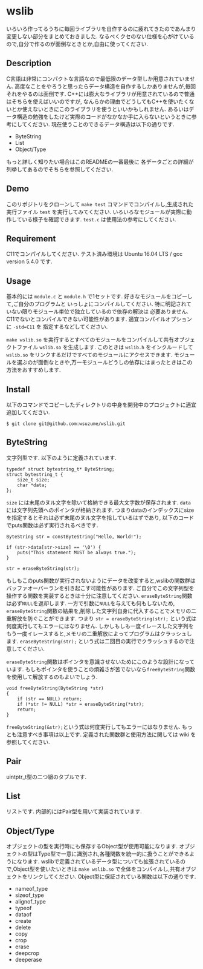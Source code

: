 wslib
===

いろいろ作ってるうちに毎回ライブラリを自作するのに疲れてきたのであんまり変更しない部分をまとめておきました.
なるべくクセのない仕様を心がけているので,自分で作るのが面倒なときとか,自由に使ってください.

## Description
C言語は非常にコンパクトな言語なので最低限のデータ型しか用意されていません.
高度なことをやろうと思ったらデータ構造を自作するしかありませんが,毎回それをやるのは面倒です.
C++には膨大なライブラリが用意されているので普通はそちらを使えばいいのですが,
なんらかの理由でどうしてもC++を使いたくないとか使えないときにこのライブラリを使うといいかもしれません.
あるいはデータ構造の勉強をしたけど実際のコードがなかなか手に入らないというときに参考にしてください.
現在使うことのできるデータ構造は以下の通りです.

* ByteString
* List
* Object/Type

もっと詳しく知りたい場合はこのREADMEの一番最後に
各データごとの詳細が列挙してあるのでそちらを参照してください.

## Demo
このリポジトリをクローンして `make test` コマンドでコンパイルし,生成された実行ファイル `test` を実行してみてください.
いろいろなモジュールが実際に動作している様子を確認できます. `test.c` は使用法の参考にしてください.

## Requirement
C11でコンパイルしてください. テスト済み環境は Ubuntu 16.04 LTS / gcc version 5.4.0 です. 

## Usage
基本的には `module.c` と `module.h` で1セットです. 好きなモジュールをコピーして,ご自分のプログラムと
いっしょにコンパイルしてください. 特に明記されていない限りモジュール単位で独立しているので依存の解決は
必要ありません. C11でないとコンパイルできない可能性があります. 適宜コンパイルオプションに `-std=C11` を
指定するなどしてください.

`make wslib.so` を実行するとすべてのモジュールをコンパイルして共有オブジェクトファイル `wslib.so` を生成します.
このときは `wslib.h` をインクルードして `wslib.so` をリンクするだけですべてのモジュールにアクセスできます.
モジュールを選ぶのが面倒なときや,万一モジュールどうしの依存にはまったときはこの方法をおすすめします.

## Install
以下のコマンドでコピーしたディレクトリの中身を開発中のプロジェクトに適宜追加してください.

```
$ git clone git@github.com:wsuzume/wslib.git
```

## ByteString
文字列型です. 以下のように定義されています.

```
typedef struct bytestring_t* ByteString;
struct bytestring_t {
    size_t size;
    char *data;
};
```

`size` には末尾のヌル文字を除いて格納できる最大文字数が保存されます.
`data` には文字列先頭へのポインタが格納されます.
つまりdataのインデックスにsizeを指定するとそれは必ず末尾のヌル文字を指しているはずであり,
以下のコードでputs関数は必ず実行されるべきです.

```
ByteString str = constByteString("Hello, World!");

if (str->data[str->size] == '\0') {
    puts("This statement MUST be always true.");    
}

str = eraseByteString(str);

```

もしもこのputs関数が実行されないようにデータを改変すると,wslibの関数群はバッファオーバーランを引き起こす可能性があります.
ご自分でこの文字列型を操作する関数を実装するときは十分に注意してください.
`eraseByteString`関数は必ず`NULL`を返却します. 一方で引数に`NULL`を与えても何もしないため,
`eraseByteString`関数の結果を,削除した文字列自身に代入することでメモリの二重解放を防ぐことができます.
つまり `str = eraseByteString(str);` という式は何度実行してもエラーにはなりません.
しかしもしも一度イレースした文字列をもう一度イレースすると,メモリの二重解放によってプログラムはクラッシュします.
`eraseByteString(str);` という式は二回目の実行でクラッシュするので注意してください.

`eraseByteString`関数はポインタを意識させないためにこのような設計になっています.
もしもポインタを使うことの煩雑さが苦でないなら`freeByteString`関数を使用して解放するのもよいでしょう.

```
void freeByteString(ByteString *str)
{
    if (str == NULL) return;
    if (*str != NULL) *str = eraseByteString(*str);
    return; 
}
```

`freeByteString(&str);`という式は何度実行してもエラーにはなりません.
もっとも注意すべき事項は以上です. 定義された関数群と使用方法に関しては wiki を参照してください.

## Pair
uintptr\_t型の二つ組のタプルです.

## List
リストです. 内部的にはPair型を用いて実装されています.

## Object/Type
オブジェクトの型を実行時にも保存するObject型が使用可能になります.
オブジェクトの型はType型で一意に識別され,各種関数を統一的に扱うことができるようになります.
wslibで定義されているデータ型についても拡張されているので,Object型を使いたいときは
`make wslib.so` で全体をコンパイルし,共有オブジェクトをリンクしてください.
Object型に保証されている関数は以下の通りです.

* nameof\_type
* sizeof\_type
* alignof\_type
* typeof
* dataof
* create
* delete
* copy
* crop
* erase
* deepcrop
* deeperase

